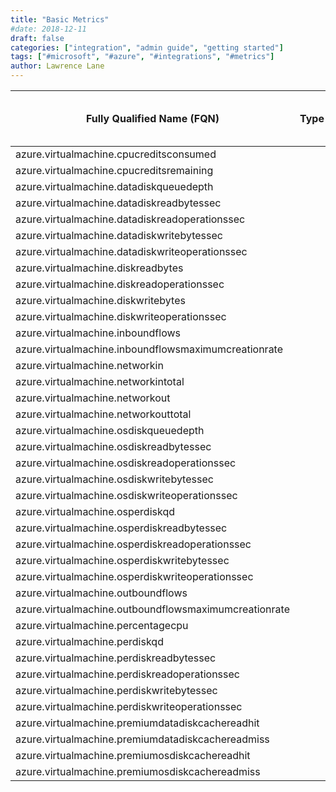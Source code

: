 ```yaml
---
title: "Basic Metrics"
#date: 2018-12-11
draft: false
categories: ["integration", "admin guide", "getting started"]
tags: ["#microsoft", "#azure", "#integrations", "#metrics"]
author: Lawrence Lane
---
```


| Fully Qualified Name (FQN)                            | Type | Units | Statistic | Min | Max | Sparse Data Strategy (SDS) | BASE | CORR | UTIL | DESCRIPTION |
|-------------------------------------------------------|------|-------|-----------|-----|-----|----------------------------|------|------|------|-------------|
| azure.virtualmachine.cpucreditsconsumed               |      |       |           |     |     |                            |      |      |      |             |
| azure.virtualmachine.cpucreditsremaining              |      |       |           |     |     |                            |      |      |      |             |
| azure.virtualmachine.datadiskqueuedepth               |      |       |           |     |     |                            |      |      |      |             |
| azure.virtualmachine.datadiskreadbytessec             |      |       |           |     |     |                            |      |      |      |             |
| azure.virtualmachine.datadiskreadoperationssec        |      |       |           |     |     |                            |      |      |      |             |
| azure.virtualmachine.datadiskwritebytessec            |      |       |           |     |     |                            |      |      |      |             |
| azure.virtualmachine.datadiskwriteoperationssec       |      |       |           |     |     |                            |      |      |      |             |
| azure.virtualmachine.diskreadbytes                    |      |       |           |     |     |                            |      |      |      |             |
| azure.virtualmachine.diskreadoperationssec            |      |       |           |     |     |                            |      |      |      |             |
| azure.virtualmachine.diskwritebytes                   |      |       |           |     |     |                            |      |      |      |             |
| azure.virtualmachine.diskwriteoperationssec           |      |       |           |     |     |                            |      |      |      |             |
| azure.virtualmachine.inboundflows                     |      |       |           |     |     |                            |      |      |      |             |
| azure.virtualmachine.inboundflowsmaximumcreationrate  |      |       |           |     |     |                            |      |      |      |             |
| azure.virtualmachine.networkin                        |      |       |           |     |     |                            |      |      |      |             |
| azure.virtualmachine.networkintotal                   |      |       |           |     |     |                            |      |      |      |             |
| azure.virtualmachine.networkout                       |      |       |           |     |     |                            |      |      |      |             |
| azure.virtualmachine.networkouttotal                  |      |       |           |     |     |                            |      |      |      |             |
| azure.virtualmachine.osdiskqueuedepth                 |      |       |           |     |     |                            |      |      |      |             |
| azure.virtualmachine.osdiskreadbytessec               |      |       |           |     |     |                            |      |      |      |             |
| azure.virtualmachine.osdiskreadoperationssec          |      |       |           |     |     |                            |      |      |      |             |
| azure.virtualmachine.osdiskwritebytessec              |      |       |           |     |     |                            |      |      |      |             |
| azure.virtualmachine.osdiskwriteoperationssec         |      |       |           |     |     |                            |      |      |      |             |
| azure.virtualmachine.osperdiskqd                      |      |       |           |     |     |                            |      |      |      |             |
| azure.virtualmachine.osperdiskreadbytessec            |      |       |           |     |     |                            |      |      |      |             |
| azure.virtualmachine.osperdiskreadoperationssec       |      |       |           |     |     |                            |      |      |      |             |
| azure.virtualmachine.osperdiskwritebytessec           |      |       |           |     |     |                            |      |      |      |             |
| azure.virtualmachine.osperdiskwriteoperationssec      |      |       |           |     |     |                            |      |      |      |             |
| azure.virtualmachine.outboundflows                    |      |       |           |     |     |                            |      |      |      |             |
| azure.virtualmachine.outboundflowsmaximumcreationrate |      |       |           |     |     |                            |      |      |      |             |
| azure.virtualmachine.percentagecpu                    |      |       |           |     |     |                            |      |      |      |             |
| azure.virtualmachine.perdiskqd                        |      |       |           |     |     |                            |      |      |      |             |
| azure.virtualmachine.perdiskreadbytessec              |      |       |           |     |     |                            |      |      |      |             |
| azure.virtualmachine.perdiskreadoperationssec         |      |       |           |     |     |                            |      |      |      |             |
| azure.virtualmachine.perdiskwritebytessec             |      |       |           |     |     |                            |      |      |      |             |
| azure.virtualmachine.perdiskwriteoperationssec        |      |       |           |     |     |                            |      |      |      |             |
| azure.virtualmachine.premiumdatadiskcachereadhit      |      |       |           |     |     |                            |      |      |      |             |
| azure.virtualmachine.premiumdatadiskcachereadmiss     |      |       |           |     |     |                            |      |      |      |             |
| azure.virtualmachine.premiumosdiskcachereadhit        |      |       |           |     |     |                            |      |      |      |             |
| azure.virtualmachine.premiumosdiskcachereadmiss       |      |       |           |     |     |                            |      |      |      |             |